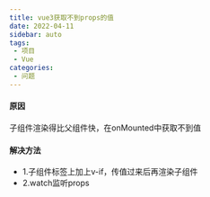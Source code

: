 ```yaml
---
title: vue3获取不到props的值
date: 2022-04-11
sidebar: auto
tags:
 - 项目 
 - Vue
categories:
 - 问题
---
```

#### 原因
子组件渲染得比父组件快，在onMounted中获取不到值
#### 解决方法
-  1.子组件标签上加上v-if，传值过来后再渲染子组件
-  2.watch监听props